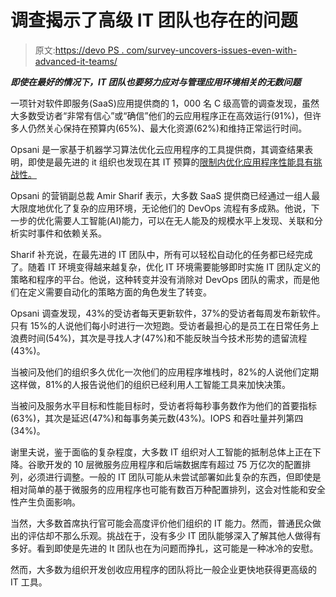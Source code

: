# 调查揭示了高级 IT 团队也存在的问题

> 原文:[https://devo PS . com/survey-uncovers-issues-even-with-advanced-it-teams/](https://devops.com/survey-uncovers-issues-even-with-advanced-it-teams/)

***即使在最好的情况下，IT 团队也要努力应对与管理应用环境相关的无数问题***

一项针对软件即服务(SaaS)应用提供商的 1，000 名 C 级高管的调查发现，虽然大多数受访者“非常有信心”或“确信”他们的云应用程序正在高效运行(91%)，但许多人仍然关心保持在预算内(65%)、最大化资源(62%)和维持正常运行时间。

Opsani 是一家基于机器学习算法优化云应用程序的工具提供商，其调查结果表明，即使是最先进的 it 组织也发现在其 IT 预算的[限制内优化应用程序性能具有挑战性。](https://devops.com/despite-downturn-enterprise-it-budgets-remain-intact/)

Opsani 的营销副总裁 Amir Sharif 表示，大多数 SaaS 提供商已经通过一组人最大限度地优化了复杂的应用环境，无论他们的 DevOps 流程有多成熟。他说，下一步的优化需要人工智能(AI)能力，可以在无人能及的规模水平上发现、关联和分析实时事件和依赖关系。

Sharif 补充说，在最先进的 IT 团队中，所有可以轻松自动化的任务都已经完成了。随着 IT 环境变得越来越复杂，优化 IT 环境需要能够即时实施 IT 团队定义的策略和程序的平台。他说，这种转变并没有消除对 DevOps 团队的需求，而是他们在定义需要自动化的策略方面的角色发生了转变。

Opsani 调查发现，43%的受访者每天更新软件，37%的受访者每周发布新软件。只有 15%的人说他们每小时进行一次短跑。受访者最担心的是员工在日常任务上浪费时间(54%)，其次是寻找人才(47%)和不能反映当今技术形势的遗留流程(43%)。

当被问及他们的组织多久优化一次他们的应用程序堆栈时，82%的人说他们定期这样做，81%的人报告说他们的组织已经利用人工智能工具来加快决策。

当被问及服务水平目标和性能目标时，受访者将每秒事务数作为他们的首要指标(63%)，其次是延迟(47%)和每事务美元数(43%)。IOPS 和吞吐量并列第四(34%)。

谢里夫说，鉴于面临的复杂程度，大多数 IT 组织对人工智能的抵制总体上正在下降。谷歌开发的 10 层微服务应用程序和后端数据库有超过 75 万亿次的配置排列，必须进行调整。一般的 IT 团队可能从未尝试部署如此复杂的东西，但即使是相对简单的基于微服务的应用程序也可能有数百万种配置排列，这会对性能和安全性产生负面影响。

当然，大多数首席执行官可能会高度评价他们组织的 IT 能力。然而，普通民众做出的评估却不那么乐观。挑战在于，没有多少 IT 团队能够深入了解其他人做得有多好。看到即使是先进的 It 团队也在为问题而挣扎，这可能是一种冰冷的安慰。

然而，大多数为组织开发创收应用程序的团队将比一般企业更快地获得更高级的 IT 工具。